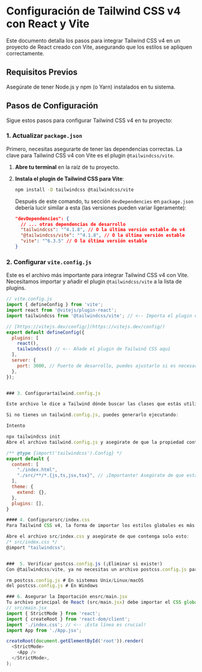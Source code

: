# Configuración de Tailwind CSS v4 con React y Vite

Este documento detalla los pasos para integrar Tailwind CSS v4 en un proyecto de React creado con Vite, asegurando que los estilos se apliquen correctamente.

## Requisitos Previos

Asegúrate de tener Node.js y npm (o Yarn) instalados en tu sistema.

## Pasos de Configuración

Sigue estos pasos para configurar Tailwind CSS v4 en tu proyecto:

### 1. Actualizar `package.json`

Primero, necesitas asegurarte de tener las dependencias correctas. La clave para Tailwind CSS v4 con Vite es el plugin `@tailwindcss/vite`.

1.  **Abre tu terminal** en la raíz de tu proyecto.
2.  **Instala el plugin de Tailwind CSS para Vite**:

    ```bash
    npm install -D tailwindcss @tailwindcss/vite
    ```

    Después de este comando, tu sección `devDependencies` en `package.json` debería lucir similar a esta (las versiones pueden variar ligeramente):

    ```json
    "devDependencies": {
      // ... otras dependencias de desarrollo
      "tailwindcss": "^4.1.8", // O la última versión estable de v4
      "@tailwindcss/vite": "^4.1.8", // O la última versión estable
      "vite": "^6.3.5" // O la última versión estable
    }
    ```

### 2. Configurar `vite.config.js`

Este es el archivo más importante para integrar Tailwind CSS v4 con Vite. Necesitamos importar y añadir el plugin `@tailwindcss/vite` a la lista de plugins.

```javascript
// vite.config.js
import { defineConfig } from 'vite';
import react from '@vitejs/plugin-react';
import tailwindcss from '@tailwindcss/vite'; // <-- Importa el plugin de Tailwind CSS

// [https://vitejs.dev/config/](https://vitejs.dev/config/)
export default defineConfig({
  plugins: [
    react(),
    tailwindcss() // <-- Añade el plugin de Tailwind CSS aquí
  ],
  server: {
    port: 3000, // Puerto de desarrollo, puedes ajustarlo si es necesario
  },
});


### 3. Configurartailwind.config.js

Este archivo le dice a Tailwind dónde buscar las clases que estás utilizando en tu código para generar el CSS final.

Si no tienes un tailwind.config.js, puedes generarlo ejecutando:

Intento

npx tailwindcss init
Abre el archivo tailwind.config.js y asegúrate de que la propiedad content escanee tus archivos .html, .js, .ts, .jsx y .tsx.

/** @type {import('tailwindcss').Config} */
export default {
  content: [
    "./index.html",
    "./src/**/*.{js,ts,jsx,tsx}", // ¡Importante! Asegúrate de que esta línea esté presente.
  ],
  theme: {
    extend: {},
  },
  plugins: [],
}

#### 4. Configurarsrc/index.css
Para Tailwind CSS v4, la forma de importar los estilos globales es más simple. En lugar de las directivas tradicionales @tailwind base; @tailwind components; @tailwind utilities;, ahora solo necesitas una única directiva de importación.

Abre el archivo src/index.css y asegúrate de que contenga solo esto:
/* src/index.css */
@import "tailwindcss";


###  5. Verificar postcss.config.js (¡Eliminar si existe!)
Con @tailwindcss/vite, ya no necesitas un archivo postcss.config.js para integrar Tailwind CSS. Si tienes este archivo en la raíz de tu proyecto, debes eliminarlo para evitar conflictos:

rm postcss.config.js # En sistemas Unix/Linux/macOS
del postcss.config.js # En Windows

### 6. Asegurar la Importación ensrc/main.jsx
Tu archivo principal de React (src/main.jsx) debe importar el CSS global. Esto probablemente ya esté configurado, pero es bueno confirmarlo.
// src/main.jsx
import { StrictMode } from 'react';
import { createRoot } from 'react-dom/client';
import './index.css'; // <-- ¡Esta línea es crucial!
import App from './App.jsx';

createRoot(document.getElementById('root')).render(
  <StrictMode>
    <App />
  </StrictMode>,
);